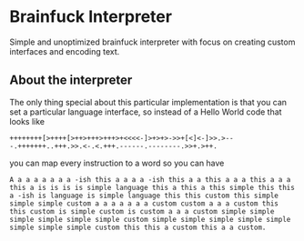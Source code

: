 # Brainfuck Interpreter
Simple and unoptimized brainfuck interpreter with focus on creating custom interfaces and encoding text.

## About the interpreter
The only thing special about this particular implementation is that you can set a particular language interface, so instead of a Hello World code that looks like

```
++++++++[>++++[>++>+++>+++>+<<<<-]>+>+>->>+[<]<-]>>.>---.+++++++..+++.>>.<-.<.+++.------.--------.>>+.>++.
```
you can map every instruction to a word so you can have

```
A a a a a a a a -ish this a a a a -ish this a a this a a a this a a a this a is is is is simple language this a this a this simple this this a -ish is language is simple language this this custom this simple simple simple custom a a a a a a a custom custom a a a custom this this custom is simple custom is custom a a a custom simple simple simple simple simple simple custom simple simple simple simple simple simple simple simple custom this this a custom this a a custom.
```